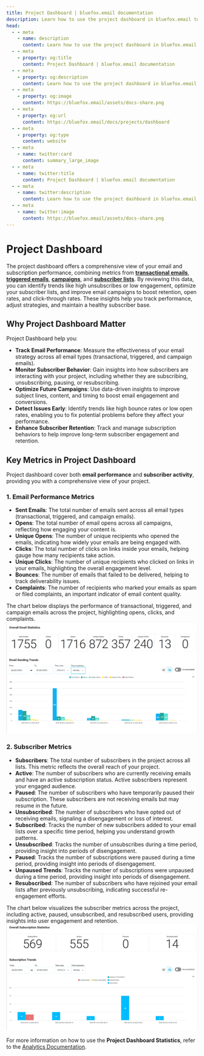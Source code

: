 ```yaml
---
title: Project Dashboard | bluefox.email documentation
description: Learn how to use the project dashboard in bluefox.email to track email performance and subscriber activity, optimize campaigns, and improve engagement.
head:
  - - meta
    - name: description
      content: Learn how to use the project dashboard in bluefox.email to track email performance and subscriber activity, optimize campaigns, and improve engagement.
  - - meta
    - property: og:title
      content: Project Dashboard | bluefox.email documentation
  - - meta
    - property: og:description
      content: Learn how to use the project dashboard in bluefox.email to track email performance and subscriber activity, optimize campaigns, and improve engagement.
  - - meta
    - property: og:image
      content: https://bluefox.email/assets/docs-share.png
  - - meta
    - property: og:url
      content: https://bluefox.email/docs/projects/dashboard
  - - meta
    - property: og:type
      content: website
  - - meta
    - name: twitter:card
      content: summary_large_image
  - - meta
    - name: twitter:title
      content: Project Dashboard | bluefox.email documentation
  - - meta
    - name: twitter:description
      content: Learn how to use the project dashboard in bluefox.email to track email performance and subscriber activity, optimize campaigns, and improve engagement.
  - - meta
    - name: twitter:image
      content: https://bluefox.email/assets/docs-share.png
---
```


# Project Dashboard

The project dashboard offers a comprehensive view of your email and subscription performance, combining metrics from [**transactional emails**](/docs/projects/transactional-emails#transactional-email-statistics), [**triggered emails**](/docs/projects/triggered-emails#triggered-email-statistics), [**campaigns**](/docs/projects/campaigns#campaign-email-statistics), and [**subscriber lists**](/docs/projects/contacts#list-statistics). By reviewing this data, you can identify trends like high unsubscribes or low engagement, optimize your subscriber lists, and improve email campaigns to boost retention, open rates, and click-through rates. These insights help you track performance, adjust strategies, and maintain a healthy subscriber base.


## Why Project Dashboard Matter

Project Dashboard help you:

- **Track Email Performance**: Measure the effectiveness of your email strategy across all email types (transactional, triggered, and campaign emails).
- **Monitor Subscriber Behavior**: Gain insights into how subscribers are interacting with your project, including whether they are subscribing, unsubscribing, pausing, or resubscribing.
- **Optimize Future Campaigns**: Use data-driven insights to improve subject lines, content, and timing to boost email engagement and conversions.
- **Detect Issues Early**: Identify trends like high bounce rates or low open rates, enabling you to fix potential problems before they affect your performance.
- **Enhance Subscriber Retention**: Track and manage subscription behaviors to help improve long-term subscriber engagement and retention.

## Key Metrics in Project Dashboard

Project dashboard cover both **email performance** and **subscriber activity**, providing you with a comprehensive view of your project.

### 1. **Email Performance Metrics**
- **Sent Emails**: The total number of emails sent across all email types (transactional, triggered, and campaign emails).
- **Opens**: The total number of email opens across all campaigns, reflecting how engaging your content is.
- **Unique Opens**: The number of unique recipients who opened the emails, indicating how widely your emails are being engaged with.
- **Clicks**: The total number of clicks on links inside your emails, helping gauge how many recipients take action.
- **Unique Clicks**: The number of unique recipients who clicked on links in your emails, highlighting the overall engagement level.
- **Bounces**: The number of emails that failed to be delivered, helping to track deliverability issues.
- **Complaints**: The number of recipients who marked your emails as spam or filed complaints, an important indicator of email content quality.

The chart below displays the performance of transactional, triggered, and campaign emails across the project, highlighting opens, clicks, and complaints.
![Project Emails Analytics](./project-analytics-email-stats.webp)

### 2. **Subscriber Metrics**
- **Subscribers**: The total number of subscribers in the project across all lists. This metric reflects the overall reach of your project.
- **Active**: The number of subscribers who are currently receiving emails and have an active subscription status. Active subscribers represent your engaged audience.
- **Paused**: The number of subscribers who have temporarily paused their subscription. These subscribers are not receiving emails but may resume in the future.
- **Unsubscribed**: The number of subscribers who have opted out of receiving emails, signaling a disengagement or loss of interest.
- **Subscribed**: Tracks the number of new subscribers added to your email lists over a specific time period, helping you understand growth patterns.
- **Unsubscribed**: Tracks the number of unsubscribes during a time period, providing insight into periods of disengagement.
- **Paused**: Tracks the number of subscriptions were paused during a time period, providing insight into periods of disengagement.
- **Unpaused Trends**: Tracks the number of subscriptions were unpaused during a time period, providing insight into periods of disengagement.
- **Resubscribed**: The number of subscribers who have rejoined your email lists after previously unsubscribing, indicating successful re-engagement efforts.

The chart below visualizes the subscriber metrics across the project, including active, paused, unsubscribed, and resubscribed users, providing insights into user engagement and retention.
![Project Subscription Analytics](./project-analytics-subscription-stats.webp)

For more information on how to use the **Project Dashboard Statistics**, refer to the [Analytics Documentation](/docs/analytics).
